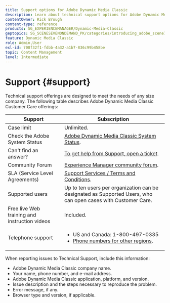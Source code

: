 ```yaml
---
title: Support options for Adobe Dynamic Media Classic
description: Learn about technical support options for Adobe Dynamic Media Classic.
contentOwner: Rick Brough
content-type: reference
products: SG_EXPERIENCEMANAGER/Dynamic-Media-Classic
geptopics: SG_SCENESEVENONDEMAND_PK/categories/introducing_adobe_scene7
feature: Dynamic Media Classic
role: Admin,User
exl-id: 708f32f1-fdbb-4a32-a1b7-836c99b458be
topic: Content Management
level: Intermediate
---
```

# Support {#support}

Technical support offerings are designed to meet the needs of any size company. The following table describes Adobe Dynamic Media Classic Customer Care offerings:

| Support | Subscription |
| --- | --- |
| Case limit | Unlimited. |
| Check the Adobe System Status | [Adobe Dynamic Media Classic System Status](https://status.adobe.com/products/1175). |
| Can't find an answer? | [To get help from Support, open a ticket](https://experienceleague.adobe.com/?support-solution=General#support). |
| Community Forum | [Experience Manager community forum](https://experienceleaguecommunities.adobe.com/t5/adobe-experience-manager/ct-p/adobe-experience-manager-community). |
| SLA (Service Level Agreements) | [Support Services / Terms and Conditions](https://helpx.adobe.com/support/programs/support-policies-terms-conditions.html). |
| Supported users|Up to ten users per organization can be designated as Supported Users, who can open cases with Customer Care. |
| Free live Web training and instruction videos | Included. |
| Telephone support | <ul><li>US and Canada: 1-800-497-0335 </li><li>[Phone numbers for other regions](https://experienceleague.adobe.com/?support-tab=home#support). </li></ul>|

<!-- |Create a support case| [https://helpx.adobe.com/enterprise/admin-guide.html/enterprise/using/support-for-experience-cloud.ug.html](https://helpx.adobe.com/enterprise/admin-guide.html/enterprise/using/support-for-experience-cloud.ug.html) | -->

When reporting issues to Technical Support, include this information:

* Adobe Dynamic Media Classic company name.
* Your name, phone number, and e-mail address.
* Adobe Dynamic Media Classic application, platform, and version.
* Issue description and the steps necessary to reproduce the problem.
* Error message, if any.
* Browser type and version, if applicable.
